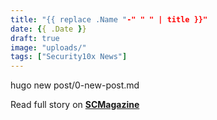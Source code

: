 ```yaml
---
title: "{{ replace .Name "-" " " | title }}"
date: {{ .Date }}
draft: true
image: "uploads/"
tags: ["Security10x News"]
---
```


hugo new post/0-new-post.md

Read full story on **[SCMagazine](https://www.scmagazine.com/home/security-news/vulnerabilities/flaw-allows-attackers-to-alter-media-files-sent-via-whatsapp-telegram-say-researchers/)**